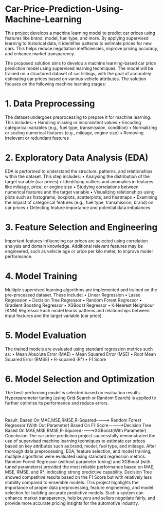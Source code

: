 # Car-Price-Prediction-Using-Machine-Learning
This project develops a machine learning model to predict car prices using features like brand, model, fuel type, and more. By applying supervised learning to historical data, it identifies patterns to estimate prices for new cars. This helps reduce negotiation inefficiencies, improve pricing accuracy, and enhance market transparency.

The proposed solution aims to develop a machine learning-based car price prediction model using supervised learning techniques. The model will be trained on a structured dataset of car listings, with the goal of accurately estimating car prices based on various vehicle attributes. The solution focuses on the following machine learning stages:

# 1. Data Preprocessing
The dataset undergoes preprocessing to prepare it for machine learning. This includes: • Handling missing or inconsistent values • Encoding categorical variables (e.g., fuel type, transmission, condition) • Normalizing or scaling numerical features (e.g., mileage, engine size) • Removing irrelevant or redundant features

# 2. Exploratory Data Analysis (EDA)
EDA is performed to understand the structure, patterns, and relationships within the dataset. This step includes: • Analysing the distribution of the target variable (car prices) • Identifying outliers and anomalies in features like mileage, price, or engine size • Studying correlations between numerical features and the target variable • Visualizing relationships using plots such as histograms, boxplots, scatterplots, and heatmaps • Examining the impact of categorical features (e.g., fuel type, transmission, brand) on car prices • Detecting feature importance and potential data imbalances

# 3. Feature Selection and Engineering
Important features influencing car prices are selected using correlation analysis and domain knowledge. Additional relevant features may be engineered, such as vehicle age or price per kilo meter, to improve model performance.

# 4. Model Training
Multiple supervised learning algorithms are implemented and trained on the pre-processed dataset. These include: • Linear Regression • Lasso Regression • Decision Tree Regressor • Random Forest Regressor • Gradient Boosting Regressor • XGBoost Regressor • K-Nearest Neighbour (KNN) Regressor Each model learns patterns and relationships between input features and the target variable (car price).

# 5. Model Evaluation
The trained models are evaluated using standard regression metrics such as: • Mean Absolute Error (MAE) • Mean Squared Error (MSE) • Root Mean Squared Error (RMSE) • R-squared (R²) • F1 Score

# 6. Model Selection and Optimization
The best-performing model is selected based on evaluation results. Hyperparameter tuning (using Grid Search or Random Search) is applied to further optimize its performance and reduce errors.

# 
Result:
Based On MAE,MSE,RMSE,R-Squared----> Random Forest Regressor (With Out Parameter)
Based On F1 Score----->Decision Tree
Based On MAE,MSE,RMSE,R-Squared---->XGBoost(With Parameter)
Conclusion
The car price prediction project successfully demonstrated the use of supervised machine learning techniques to estimate car prices based on key attributes such as brand, model, fuel type, and mileage. After thorough data preprocessing, EDA, feature selection, and model training, multiple algorithms were evaluated using standard regression metrics. Random Forest Regressor (without parameter tuning) and XGBoost (with tuned parameters) provided the most reliable performance based on MAE, MSE, RMSE, and R², indicating strong predictive capability. Decision Tree showed competitive results based on the F1 Score but with relatively less stability compared to ensemble models. This project highlights the importance of proper data preprocessing, feature engineering, and model selection for building accurate predictive models. Such a system can enhance market transparency, help buyers and sellers negotiate fairly, and provide more accurate pricing insights for the automotive industry.

